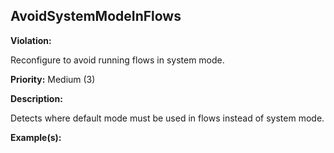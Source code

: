 AvoidSystemModeInFlows[](#avoidsystemmodeinflows)
------------------------------------------------------------------------------------------------------------------------------------------------------

**Violation:**

   Reconfigure to avoid running flows in system mode.


**Priority:** Medium (3)

**Description:**

   Detects where default mode must be used in flows instead
		of system mode.

**Example(s):**

   

